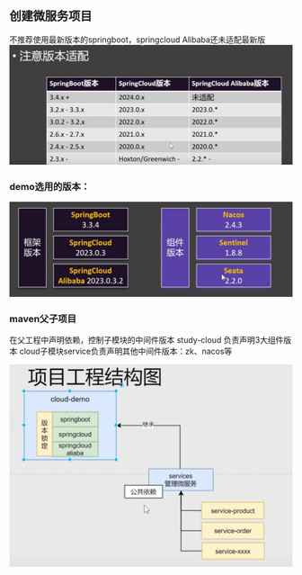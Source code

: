 ## 创建微服务项目
不推荐使用最新版本的springboot，springcloud Alibaba还未适配最新版
![](./images/cloud-04-01.png)

### demo选用的版本：
![](./images/cloud-04-02.png)

### maven父子项目
在父工程中声明依赖，控制子模块的中间件版本
study-cloud 负责声明3大组件版本
cloud子模块service负责声明其他中间件版本：zk、nacos等


![](./images/cloud-04-03.png)